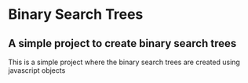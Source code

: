 # Binary Search Trees

## A simple project to create binary search trees

This is a simple project where the binary search trees are created using
javascript objects
